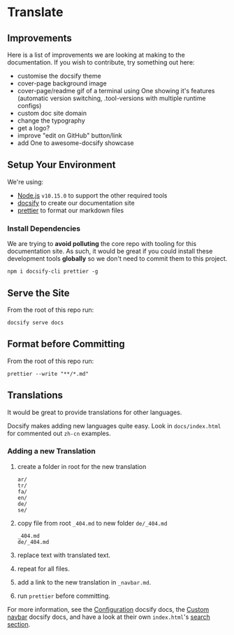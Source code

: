 # Translate

## Improvements

Here is a list of improvements we are looking at making to the documentation. If you wish to contribute, try something out here:

- customise the docsify theme
- cover-page background image
- cover-page/readme gif of a terminal using One showing it's features (automatic version switching, .tool-versions with multiple runtime configs)
- custom doc site domain
- change the typography
- get a logo?
- improve "edit on GitHub" button/link
- add One to awesome-docsify showcase

## Setup Your Environment

We're using:

- [Node.js](https://github.com/One-Language/One-nodejs) `v10.15.0` to support the other required tools
- [docsify](https://docsify.js.org/#/) to create our documentation site
- [prettier](https://prettier.io/) to format our markdown files

### Install Dependencies

We are trying to **avoid polluting** the core repo with tooling for this documentation site. As such, it would be great if you could install these development tools **globally** so we don't need to commit them to this project.

```shell
npm i docsify-cli prettier -g
```

## Serve the Site

From the root of this repo run:

```shell
docsify serve docs
```

## Format before Committing

From the root of this repo run:

```shell
prettier --write "**/*.md"
```

## Translations

It would be great to provide translations for other languages.

Docsify makes adding new languages quite easy. Look in `docs/index.html` for commented out `zh-cn` examples.

### Adding a new Translation

1. create a folder in root for the new translation

   ```
   ar/
   tr/
   fa/
   en/
   de/
   se/
   ```

2. copy file from root `_404.md` to new folder `de/_404.md`

   ```
   _404.md
   de/_404.md
   ```

3. replace text with translated text.
4. repeat for all files.
5. add a link to the new translation in `_navbar.md`.
6. run `prettier` before committing.

For more information, see the [Configuration](https://docsify.js.org/#/configuration) docsify docs, the [Custom navbar](https://docsify.js.org/#/custom-navbar) docsify docs, and have a look at their own `index.html`'s [search section](https://github.com/docsifyjs/docsify/blob/6ac7bace213145cb655e9a5e9e209384db08e5f9/docs/index.html#L48).
